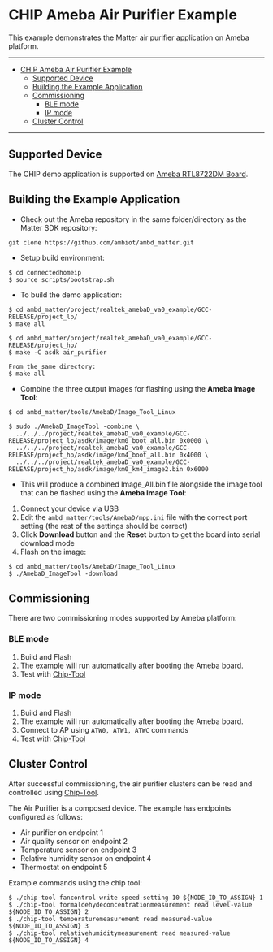 ﻿# CHIP Ameba Air Purifier Example

This example demonstrates the Matter air purifier application on Ameba platform.

---

-   [CHIP Ameba Air Purifier Example](#chip-ameba-air-purifier-example)
    -   [Supported Device](#supported-device)
    -   [Building the Example Application](#building-the-example-application)
    -   [Commissioning](#commissioning)
        -   [BLE mode](#ble-mode)
        -   [IP mode](#ip-mode)
    -   [Cluster Control](#cluster-control)

---

## Supported Device

The CHIP demo application is supported on
[Ameba RTL8722DM Board](https://www.amebaiot.com/en/amebad).

## Building the Example Application

-   Check out the Ameba repository in the same folder/directory as the Matter
    SDK repository:

```
git clone https://github.com/ambiot/ambd_matter.git
```

-   Setup build environment:

```
$ cd connectedhomeip
$ source scripts/bootstrap.sh
```

-   To build the demo application:

```
$ cd ambd_matter/project/realtek_amebaD_va0_example/GCC-RELEASE/project_lp/
$ make all

$ cd ambd_matter/project/realtek_amebaD_va0_example/GCC-RELEASE/project_hp/
$ make -C asdk air_purifier

From the same directory:
$ make all
```

-   Combine the three output images for flashing using the **Ameba Image Tool**:

```
$ cd ambd_matter/tools/AmebaD/Image_Tool_Linux

$ sudo ./AmebaD_ImageTool -combine \
  ../../../project/realtek_amebaD_va0_example/GCC-RELEASE/project_lp/asdk/image/km0_boot_all.bin 0x0000 \
  ../../../project/realtek_amebaD_va0_example/GCC-RELEASE/project_hp/asdk/image/km4_boot_all.bin 0x4000 \
  ../../../project/realtek_amebaD_va0_example/GCC-RELEASE/project_hp/asdk/image/km0_km4_image2.bin 0x6000
```

-   This will produce a combined Image_All.bin file alongside the image tool
    that can be flashed using the **Ameba Image Tool**:

1.  Connect your device via USB
2.  Edit the `ambd_matter/tools/AmebaD/mpp.ini` file with the correct port
    setting (the rest of the settings should be correct)
3.  Click **Download** button and the **Reset** button to get the board into
    serial download mode
4.  Flash on the image:

```
$ cd ambd_matter/tools/AmebaD/Image_Tool_Linux
$ ./AmebaD_ImageTool -download
```

## Commissioning

There are two commissioning modes supported by Ameba platform:

### BLE mode

1. Build and Flash
2. The example will run automatically after booting the Ameba board.
3. Test with
   [Chip-Tool](https://github.com/project-chip/connectedhomeip/tree/master/examples/chip-tool)

### IP mode

1. Build and Flash
2. The example will run automatically after booting the Ameba board.
3. Connect to AP using `ATW0, ATW1, ATWC` commands
4. Test with
   [Chip-Tool](https://github.com/project-chip/connectedhomeip/tree/master/examples/chip-tool)

## Cluster Control

After successful commissioning, the air purifier clusters can be read and
controlled using
[Chip-Tool](https://github.com/project-chip/connectedhomeip/tree/master/examples/chip-tool#using-the-client-to-send-matter-commands).

The Air Purifier is a composed device. The example has endpoints configured as
follows:

-   Air purifier on endpoint 1
-   Air quality sensor on endpoint 2
-   Temperature sensor on endpoint 3
-   Relative humidity sensor on endpoint 4
-   Thermostat on endpoint 5

Example commands using the chip tool:

```
$ ./chip-tool fancontrol write speed-setting 10 ${NODE_ID_TO_ASSIGN} 1
$ ./chip-tool formaldehydeconcentrationmeasurement read level-value ${NODE_ID_TO_ASSIGN} 2
$ ./chip-tool temperaturemeasurement read measured-value ${NODE_ID_TO_ASSIGN} 3
$ ./chip-tool relativehumiditymeasurement read measured-value ${NODE_ID_TO_ASSIGN} 4
```
